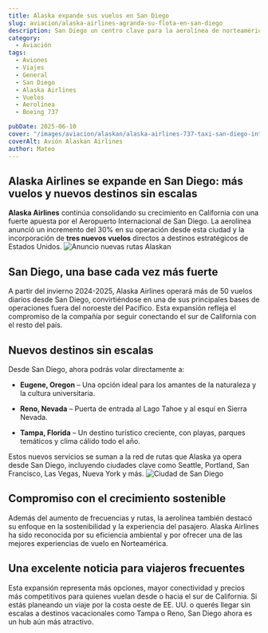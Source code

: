 ```yaml
---
title: Alaska expande sus vuelos en San Diego
slug: aviacion/alaska-airlines-agranda-su-flota-en-san-diego
description: San Diego un centro clave para la aerolínea de norteamérica.
category:
  - Aviación
tags:
  - Aviones
  - Viajes
  - General
  - San Diego
  - Alaska Airlines
  - Vuelos
  - Aerolinea
  - Boeing 737

pubDate: 2025-06-10
cover: "/images/aviacion/alaskan/alaska-airlines-737-taxi-san-diego-international-airport-terminal-2.jpg"
coverAlt: Avión Alaskan Airlines
author: Mateo
---
```


## Alaska Airlines se expande en San Diego: más vuelos y nuevos destinos sin escalas
**Alaska Airlines** continúa consolidando su crecimiento en California con una fuerte apuesta por el Aeropuerto Internacional de San Diego. La aerolínea anunció un incremento del 30% en su operación desde esta ciudad y la incorporación de **tres nuevos vuelos** directos a destinos estratégicos de Estados Unidos.
<img src="/images/aviacion/alaskan/MKT_041825_SAN-New-Routes-Announcement_Route-Maps_Comms-2900x1460-1.webp" alt="Anuncio nuevas rutas Alaskan">


## San Diego, una base cada vez más fuerte
A partir del invierno 2024-2025, Alaska Airlines operará más de 50 vuelos diarios desde San Diego, convirtiéndose en una de sus principales bases de operaciones fuera del noroeste del Pacífico. Esta expansión refleja el compromiso de la compañía por seguir conectando el sur de California con el resto del país.

## Nuevos destinos sin escalas
Desde San Diego, ahora podrás volar directamente a:

* **Eugene, Oregon** – Una opción ideal para los amantes de la naturaleza y la cultura universitaria.

* **Reno, Nevada** – Puerta de entrada al Lago Tahoe y al esquí en Sierra Nevada.

* **Tampa, Florida** – Un destino turístico creciente, con playas, parques temáticos y clima cálido todo el año.

Estos nuevos servicios se suman a la red de rutas que Alaska ya opera desde San Diego, incluyendo ciudades clave como Seattle, Portland, San Francisco, Las Vegas, Nueva York y más.
<img src="/images/aviacion/alaskan/san-diego.webp" alt="Ciudad de San Diego">

## Compromiso con el crecimiento sostenible
Además del aumento de frecuencias y rutas, la aerolínea también destacó su enfoque en la sostenibilidad y la experiencia del pasajero. Alaska Airlines ha sido reconocida por su eficiencia ambiental y por ofrecer una de las mejores experiencias de vuelo en Norteamérica.

## Una excelente noticia para viajeros frecuentes
Esta expansión representa más opciones, mayor conectividad y precios más competitivos para quienes vuelan desde o hacia el sur de California. Si estás planeando un viaje por la costa oeste de EE. UU. o querés llegar sin escalas a destinos vacacionales como Tampa o Reno, San Diego ahora es un hub aún más atractivo.